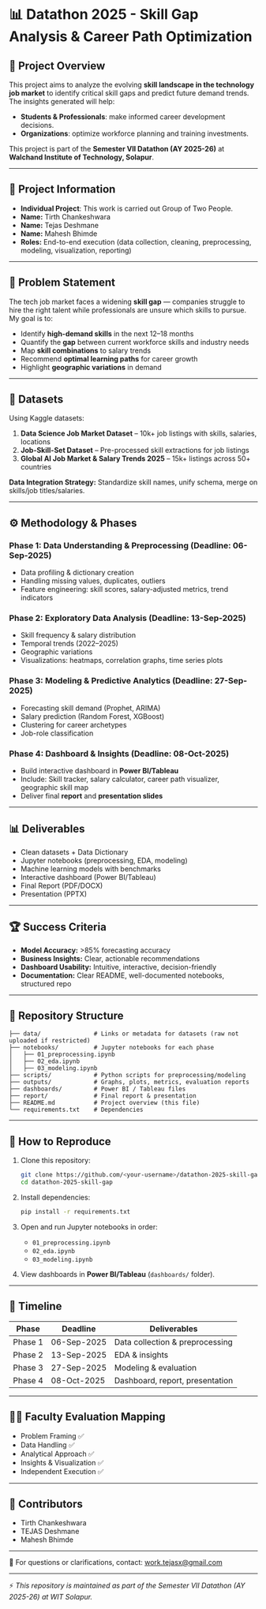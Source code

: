 # 📊 Datathon 2025 - Skill Gap Analysis & Career Path Optimization

## 📝 Project Overview

This project aims to analyze the evolving **skill landscape in the technology job market** to identify critical skill gaps and predict future demand trends. The insights generated will help:

* **Students & Professionals**: make informed career development decisions.
* **Organizations**: optimize workforce planning and training investments.

This project is part of the **Semester VII Datathon (AY 2025-26)** at **Walchand Institute of Technology, Solapur**.

---

## 👤 Project Information

- **Individual Project**: This work is carried out Group of Two People.  
- **Name:** Tirth  Chankeshwara
- **Name:** Tejas Deshmane
- **Name:** Mahesh Bhimde
- **Roles:** End-to-end execution (data collection, cleaning, preprocessing, modeling, visualization, reporting)  

---

## 🎯 Problem Statement

The tech job market faces a widening **skill gap** — companies struggle to hire the right talent while professionals are unsure which skills to pursue. My goal is to:

* Identify **high-demand skills** in the next 12–18 months
* Quantify the **gap** between current workforce skills and industry needs
* Map **skill combinations** to salary trends
* Recommend **optimal learning paths** for career growth
* Highlight **geographic variations** in demand

---

## 📂 Datasets

Using Kaggle datasets:

1. **Data Science Job Market Dataset** – 10k+ job listings with skills, salaries, locations
2. **Job-Skill-Set Dataset** – Pre-processed skill extractions for job listings
3. **Global AI Job Market & Salary Trends 2025** – 15k+ listings across 50+ countries

**Data Integration Strategy:** Standardize skill names, unify schema, merge on skills/job titles/salaries.

---

## ⚙️ Methodology & Phases

### **Phase 1: Data Understanding & Preprocessing (Deadline: 06-Sep-2025)**

* Data profiling & dictionary creation
* Handling missing values, duplicates, outliers
* Feature engineering: skill scores, salary-adjusted metrics, trend indicators

### **Phase 2: Exploratory Data Analysis (Deadline: 13-Sep-2025)**

* Skill frequency & salary distribution
* Temporal trends (2022–2025)
* Geographic variations
* Visualizations: heatmaps, correlation graphs, time series plots

### **Phase 3: Modeling & Predictive Analytics (Deadline: 27-Sep-2025)**

* Forecasting skill demand (Prophet, ARIMA)
* Salary prediction (Random Forest, XGBoost)
* Clustering for career archetypes
* Job-role classification

### **Phase 4: Dashboard & Insights (Deadline: 08-Oct-2025)**

* Build interactive dashboard in **Power BI/Tableau**
* Include: Skill tracker, salary calculator, career path visualizer, geographic skill map
* Deliver final **report** and **presentation slides**

---

## 📊 Deliverables

* Clean datasets + Data Dictionary
* Jupyter notebooks (preprocessing, EDA, modeling)
* Machine learning models with benchmarks
* Interactive dashboard (Power BI/Tableau)
* Final Report (PDF/DOCX)
* Presentation (PPTX)

---

## 🏆 Success Criteria

* **Model Accuracy:** >85% forecasting accuracy
* **Business Insights:** Clear, actionable recommendations
* **Dashboard Usability:** Intuitive, interactive, decision-friendly
* **Documentation:** Clear README, well-documented notebooks, structured repo

---

## 📁 Repository Structure

```
├── data/               # Links or metadata for datasets (raw not uploaded if restricted)
├── notebooks/          # Jupyter notebooks for each phase
│   ├── 01_preprocessing.ipynb
│   ├── 02_eda.ipynb
│   ├── 03_modeling.ipynb
├── scripts/            # Python scripts for preprocessing/modeling
├── outputs/            # Graphs, plots, metrics, evaluation reports
├── dashboards/         # Power BI / Tableau files
├── report/             # Final report & presentation
├── README.md           # Project overview (this file)
└── requirements.txt    # Dependencies
```

---

## 🚀 How to Reproduce

1. Clone this repository:

   ```bash
   git clone https://github.com/<your-username>/datathon-2025-skill-gap.git
   cd datathon-2025-skill-gap
   ```
2. Install dependencies:

   ```bash
   pip install -r requirements.txt
   ```
3. Open and run Jupyter notebooks in order:

   * `01_preprocessing.ipynb`
   * `02_eda.ipynb`
   * `03_modeling.ipynb`
4. View dashboards in **Power BI/Tableau** (`dashboards/` folder).

---

## 📅 Timeline

| Phase   | Deadline    | Deliverables                    |
| ------- | ----------- | ------------------------------- |
| Phase 1 | 06-Sep-2025 | Data collection & preprocessing |
| Phase 2 | 13-Sep-2025 | EDA & insights                  |
| Phase 3 | 27-Sep-2025 | Modeling & evaluation           |
| Phase 4 | 08-Oct-2025 | Dashboard, report, presentation |

---

## 👨‍🏫 Faculty Evaluation Mapping

* Problem Framing ✅
* Data Handling ✅
* Analytical Approach ✅
* Insights & Visualization ✅
* Independent Execution ✅

---

## 📌 Contributors

* Tirth Chankeshwara
* TEJAS Deshmane
* Mahesh Bhimde
---

📧 For questions or clarifications, contact: [work.tejasx@gmail.com](mailto:work.tejasx@gmail.com)

---

⚡ *This repository is maintained as part of the Semester VII Datathon (AY 2025-26) at WIT Solapur.*
